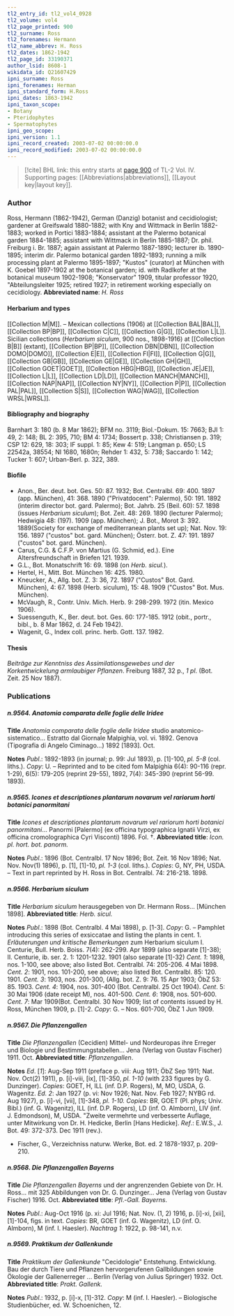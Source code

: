 ```yaml
---
tl2_entry_id: tl2_vol4_0928
tl2_volume: vol4
tl2_page_printed: 900
tl2_surname: Ross
tl2_forenames: Hermann
tl2_name_abbrev: H. Ross
tl2_dates: 1862-1942
tl2_page_id: 33190371
author_lsid: 8608-1
wikidata_id: Q21607429
ipni_surname: Ross
ipni_forenames: Herman
ipni_standard_form: H.Ross
ipni_dates: 1863-1942
ipni_taxon_scope: 
- Botany
- Pteridophytes
- Spermatophytes
ipni_geo_scope: 
ipni_version: 1.1
ipni_record_created: 2003-07-02 00:00:00.0
ipni_record_modified: 2003-07-02 00:00:00.0
---
```



> [!cite] BHL link: this entry starts at [page 900](https://www.biodiversitylibrary.org/page/33190371) of TL-2 Vol. IV.
> Supporting pages: [[Abbreviations|abbreviations]], [[Layout key|layout key]].

### Author

Ross, Hermann (1862-1942), German (Danzig) botanist and cecidiologist; gardener at Greifswald 1880-1882; with Kny and Wittmack in Berlin 1882-1883; worked in Portici 1883-1884; assistant at the Palermo botanical garden 1884-1885; assistant with Wittmack in Berlin 1885-1887; Dr. phil. Freiburg i. Br. 1887; again assistant at Palermo 1887-1890; lecturer ib. 1890-1895; interim dir. Palermo botanical garden 1892-1893; running a milk processing plant at Palermo 1895-1897; "Kustos" (curator) at München with K. Goebel 1897-1902 at the botanical garden; id. with Radlkofer at the botanical museum 1902-1908; "Konservator" 1909, titular professor 1920, "Abteilungsleiter 1925; retired 1927; in retirement working especially on cecidiology. 
**Abbreviated name**: *H. Ross*

#### Herbarium and types

[[Collection M|M]]. – Mexican collections (1906) at [[Collection BAL|BAL]], [[Collection BP|BP]], [[Collection C|C]], [[Collection G|G]], [[Collection L|L]]. Sicilian collections (*Herbarium siculum*, 900 nos., 1898-1916) at [[Collection B|B]] (extant), [[Collection BP|BP]], [[Collection DBN|DBN]], [[Collection DOMO|DOMO]], [[Collection E|E]], [[Collection FI|FI]], [[Collection G|G]], [[Collection GB|GB]], [[Collection GE|GE]], [[Collection GH|GH]], [[Collection GOET|GOET]], [[Collection HBG|HBG]], [[Collection JE|JE]], [[Collection L|L]], [[Collection LD|LD]], [[Collection MANCH|MANCH]], [[Collection NAP|NAP]], [[Collection NY|NY]], [[Collection P|P]], [[Collection PAL|PAL]], [[Collection S|S]], [[Collection WAG|WAG]], [[Collection WRSL|WRSL]].

#### Bibliography and biography

Barnhart 3: 180 (b. 8 Mar 1862); BFM no. 3119; Biol.-Dokum. 15: 7663; BJI 1: 49, 2: 148; BL 2: 395, 710; BM 4: 1734; Bossert p. 338; Christiansen p. 319; CSP 12: 629, 18: 303; IF suppl. 1: 85; Kew 4: 519; Langman p. 650; LS 22542a, 38554; NI 1680, 1680n; Rehder 1: 432, 5: 738; Saccardo 1: 142; Tucker 1: 607; Urban-Berl. p. 322, 389.

#### Biofile

- Anon., Ber. deut. bot. Ges. 50: 87. 1932; Bot. Centralbl. 69: 400. 1897 (app. München), 41: 368. 1890 ("Privatdocent": Palermo), 50: 191. 1892 (interim director bot. gard. Palermo); Bot. Jahrb. 25 (Beil. 60): 57. 1898 (issues *Herbarium siculum*); Bot. Zeit. 48: 269. 1890 (lecturer Palermo); Hedwigia 48: (197). 1909 (app. München); J. Bot., Morot 3: 392. 1889(Society for exchange of mediterranean plants set up); Nat. Nov. 19: 156. 1897 ("custos" bot. gard. München); Österr. bot. Z. 47: 191. 1897 ("custos" bot. gard. München).
- Carus, C.G. & C.F.P. von Martius (G. Schmid, ed.). Eine Altersfreundschaft in Briefen 121. 1939.
- G.L., Bot. Monatschrift 16: 69. 1898 (on *Herb. sicul.*).
- Hertel, H., Mitt. Bot. München 16: 425. 1980.
- Kneucker, A., Allg. bot. Z. 3: 36, 72. 1897 ("Custos" Bot. Gard. München), 4: 67. 1898 (Herb. siculum), 15: 48. 1909 ("Custos" Bot. Mus. München).
- McVaugh, R., Contr. Univ. Mich. Herb. 9: 298-299. 1972 (itin. Mexico 1906).
- Suessenguth, K., Ber. deut. bot. Ges. 60: 177-185. 1912 (obit., portr., bibl., b. 8 Mar 1862, d. 24 Feb 1942).
- Wagenit, G., Index coll. princ. herb. Gott. 137. 1982.

#### Thesis

*Beiträge zur Kenntniss des Assimilationsgewebes und der Korkentwickelung armlaubiger Pflanzen*. Freiburg 1887, 32 p., *1 pl*. (Bot. Zeit. 25 Nov 1887).

### Publications

##### n.9564. Anatomia comparata delle foglie delle Iridee

**Title**
*Anatomia comparata delle foglie delle Iridee* studio anatomico-sistematico... Estratto dal Giornale Malpighia, vol. vi. 1892. Genova (Tipografia di Angelo Ciminago...) 1892 \[1893\]. Oct.

**Notes**
*Publ*.: 1892-1893 (in journal; p. 99: Jul 1893), p. \[1\]-100, *pl. 5-8* (col. liths.). *Copy*: U. – Reprinted and to be cited fom Malpighia 6(4): 90-116 (repr. 1-29), 6(5): 179-205 (reprint 29-55), 1892, 7(4): 345-390 (reprint 56-99. 1893).

##### n.9565. Icones et descriptiones plantarum novarum vel rariorum horti botanici panormitani

**Title**
*Icones et descriptiones plantarum novarum vel rariorum horti botanici panormitani*... Panormi \[Palermo\] (ex officina typographica Ignatii Virzì, ex officina cromolographica Cyri Visconti) 1896. Fol. †.
**Abbreviated title**: *Icon. pl. hort. bot. panorm.*

**Notes**
*Publ*.: 1896 (Bot. Centralbl. 17 Nov 1896; Bot. Zeit. 16 Nov 1896; Nat. Nov. Nov(1) 1896), p. \[1\], \[1\]-10, *pl. 1-3* (col. liths.). *Copies*: G, NY, PH, USDA. – Text in part reprinted by H. Ross in Bot. Centralbl. 74: 216-218. 1898.

##### n.9566. Herbarium siculum

**Title**
*Herbarium siculum* herausgegeben von Dr. Hermann Ross... \[München 1898\].
**Abbreviated title**: *Herb. sicul.*

**Notes**
*Publ*.: 1898 (Bot. Centralbl. 4 Mai 1898), p. \[1-3\]. *Copy*: G. – Pamphlet introducing this series of exsiccatae and listing the plants in cent. 1.
*Erläuterungen und kritische Bemerkungen* zum Herbarium siculum I. Centurie, Bull. Herb. Boiss. 7(4): 262-299. Apr 1899 (also separate \[1\]-38); II. Centurie, ib. ser. 2. 1: 1201-1232. 1901 (also separate \[1\]-32)
*Cent. 1*: 1898, nos. 1-100, see above; also listed Bot. Centralbl. 74: 205-206. 4 Mai 1898.
*Cent. 2*: 1901, nos. 101-200, see above; also listed Bot. Centralbl. 85: 120. 1901.
*Cent. 3*: 1903, nos. 201-300, (Allg. bot. Z. 9: 76. 15 Apr 1903; ÖbZ 53: 85. 1903.
*Cent. 4*: 1904, nos. 301-400 (Bot. Centralbl. 25 Oct 1904).
*Cent*. 5: 30 Mai 1906 (date receipt M), nos. 401-500.
*Cent. 6*: 1908, nos. 501-600.
*Cent. 7*: Mar 1909(Bot. Centralbl. 30 Nov 1909; list of contents issued by H. Ross, München 1909, p. \[1\]-2. *Copy*: G. – Nos. 601-700, ÖbZ 1 Jun 1909.

##### n.9567. Die Pflanzengallen

**Title**
*Die Pflanzengallen* (Cecidien) Mittel- und Nordeuropas ihre Erreger und Biologie und Bestimmungstabellen... Jena (Verlag von Gustav Fischer) 1911. Oct.
**Abbreviated title**: *Pflanzengallen*.

**Notes**
*Ed*. \[*1*\]: Aug-Sep 1911 (preface p. viii: Aug 1911; ÖbZ Sep 1911; Nat. Nov. Oct(2) 1911), p. \[i\]-viii, \[ix\], \[1\]-350, *pl. 1-10* (with 233 figures by G. Dunzinger). *Copies*: GOET, H, ILL (inf. D.P. Rogers), M, MO, USDA, G. Wagenitz.
*Ed. 2*: Jan 1927 (p. vi: Nov 1926; Nat. Nov. Feb 1927; NYBG rd. Aug 1927), p. \[i\]-vi, \[vii\], \[1\]-348, *pl. 1-10. Copies*: BR, GOET (Pl. phys; Univ. Bibl.) (inf. G. Wagenitz), ILL (inf. D.P. Rogers), LD (inf. O. Almborn), LIV (inf. J. Edmondson), M, USDA. "Zweite vermehrte und verbesserte Auflage, unter Mitwirkung von Dr. H. Hedicke, Berlin \[Hans Hedicke\].
*Ref*.: E.W.S., J. Bot. 49: 372-373. Dec 1911 (rev.).
- Fischer, G., Verzeichniss naturw. Werke, Bot. ed. 2 1878-1937, p. 209-210.

##### n.9568. Die Pflanzengallen Bayerns

**Title**
*Die Pflanzengallen Bayerns* und der angrenzenden Gebiete von Dr. H. Ross... mit 325 Abbildungen von Dr. G. Dunzinger... Jena (Verlag von Gustav Fischer) 1916. Oct.
**Abbreviated title**: *Pfl*.-*Gall. Bayerns*.

**Notes**
*Publ*.: Aug-Oct 1916 (p. xi: Jul 1916; Nat. Nov. (1, 2) 1916, p. \[i\]-xi, \[xii\], \[1\]-104, figs. in text. *Copies*: BR, GOET (inf. G. Wagenitz), LD (inf. O. Almborn), M (inf. I. Haesler).
*Nachtrag 1*: 1922, p. 98-141, n.v.

##### n.9569. Praktikum der Gallenkunde

**Title**
*Praktikum der Gallenkunde* "Cecidologie" Entstehung. Entwicklung. Bau der durch Tiere und Pflanzen hervorgerufenen Gallbildungen sowie Ökologie der Gallenerreger ... Berlin (Verlag von Julius Springer) 1932. Oct.
**Abbreviated title**: *Prakt. Gallenk.*

**Notes**
*Publ*.: 1932, p. \[i\]-x, \[1\]-312. *Copy*: M (inf. I. Haesler). – Biologische Studienbücher, ed. W. Schoenichen, 12.

